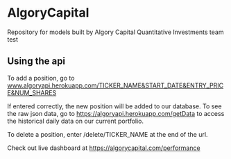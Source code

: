 # AlgoryCapital
Repository for models built by Algory Capital Quantitative Investments team test

## Using the api
To add a position, go to www.algoryapi.herokuapp.com/TICKER_NAME&START_DATE&ENTRY_PRICE&NUM_SHARES

If entered correctly, the new position will be added to our database. To see the raw json data, go to https://algoryapi.herokuapp.com/getData to access the historical daily data on our current portfolio. 

To delete a position, enter /delete/TICKER_NAME at the end of the url.

Check out live dashboard at https://algorycapital.com/performance

